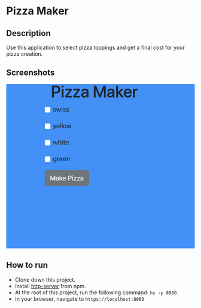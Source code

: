 # Pizza Maker

## Description
Use this application to select pizza toppings and get a final cost for your pizza creation.

## Screenshots
![Pizza Maker Preview](https://raw.githubusercontent.com/williaj615/pizza-maker/master/screenshots/mainview.png
)

## How to run
* Clone down this project.
* Install [http-server](https://www.npmjs.com/package/http-server) from npm.
* At the root of this project, run the following command: `hs -p 8080`
* In your browser, navigate to `https://localhost:8080`
